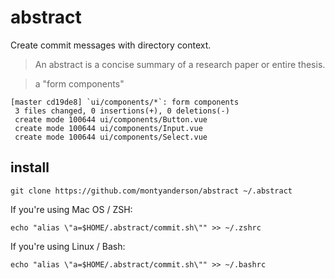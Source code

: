 # abstract

Create commit messages with directory context.

> An abstract is a concise summary of a research paper or entire thesis.

> a "form components"

```
[master cd19de8] `ui/components/*`: form components
 3 files changed, 0 insertions(+), 0 deletions(-)
 create mode 100644 ui/components/Button.vue
 create mode 100644 ui/components/Input.vue
 create mode 100644 ui/components/Select.vue
```

## install

```
git clone https://github.com/montyanderson/abstract ~/.abstract
```

If you're using Mac OS / ZSH:

```
echo "alias \"a=$HOME/.abstract/commit.sh\"" >> ~/.zshrc
```

If you're using Linux / Bash:

```
echo "alias \"a=$HOME/.abstract/commit.sh\"" >> ~/.bashrc
```
